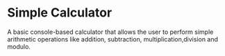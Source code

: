 # Simple Calculator
A basic console-based calculator that allows the user to perform simple arithmetic operations like addition, subtraction, multiplication,division and modulo.